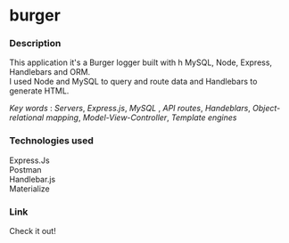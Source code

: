 # burger



### Description

This application it's a Burger logger built with h MySQL, Node, Express, Handlebars and ORM. <br>  I used Node and MySQL to query and route data and Handlebars to generate HTML.


*Key words* : 
*Servers*, *Express.js*, *MySQL* , *API routes*, *Handeblars*, *Object-relational mapping*, *Model-View-Controller*, *Template engines* 


### Technologies used 
Express.Js <br>
Postman <br>
Handlebar.js <br>
Materialize <br>

### Link
Check it out! 



